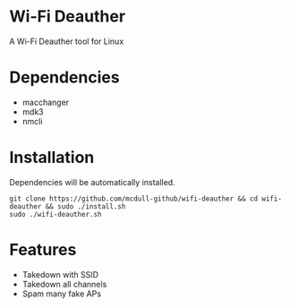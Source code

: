 # Wi-Fi Deauther
A Wi-Fi Deauther tool for Linux

Dependencies
=

- macchanger
- mdk3
- nmcli


Installation
=
Dependencies will be automatically installed.

    git clone https://github.com/mcdull-github/wifi-deauther && cd wifi-deauther && sudo ./install.sh
    sudo ./wifi-deauther.sh

Features
=
- Takedown with SSID
- Takedown all channels
- Spam many fake APs
